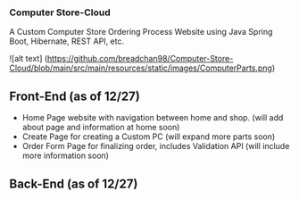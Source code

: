 ### Computer Store-Cloud

A Custom Computer Store Ordering Process Website using Java Spring Boot, Hibernate, REST API, etc.

![alt text] (https://github.com/breadchan98/Computer-Store-Cloud/blob/main/src/main/resources/static/images/ComputerParts.png)

## Front-End (as of 12/27)
- Home Page website with navigation between home and shop. (will add about page and information at home soon)
- Create Page for creating a Custom PC (will expand more parts soon)
- Order Form Page for finalizing order, includes Validation API (will include more information soon)

## Back-End (as of 12/27)